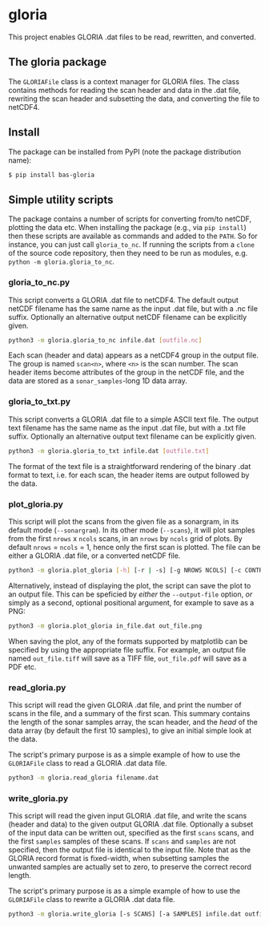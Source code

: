 # gloria

This project enables GLORIA .dat files to be read, rewritten, and converted.

## The gloria package

The `GLORIAFile` class is a context manager for GLORIA files.  The class contains methods for reading the scan header and data in the .dat file, rewriting the scan header and subsetting the data, and converting the file to netCDF4.

## Install

The package can be installed from PyPI (note the package distribution name):

```bash
$ pip install bas-gloria
```

## Simple utility scripts

The package contains a number of scripts for converting from/to netCDF, plotting the data etc.  When installing the package (e.g., via `pip install`) then these scripts are available as commands and added to the `PATH`.  So for instance, you can just call `gloria_to_nc`.  If running the scripts from a `clone` of the source code repository, then they need to be run as modules, e.g. `python -m gloria.gloria_to_nc`.

### gloria_to_nc.py

This script converts a GLORIA .dat file to netCDF4.  The default output netCDF filename has the same name as the input .dat file, but with a .nc file suffix.  Optionally an alternative output netCDF filename can be explicitly given.

```bash
python3 -m gloria.gloria_to_nc infile.dat [outfile.nc]
```

Each scan (header and data) appears as a netCDF4 group in the output file.  The group is named `scan<n>`, where `<n>` is the scan number.  The scan header items become attributes of the group in the netCDF file, and the data are stored as a `sonar_samples`-long 1D data array.

### gloria_to_txt.py

This script converts a GLORIA .dat file to a simple ASCII text file.  The output text filename has the same name as the input .dat file, but with a .txt file suffix.  Optionally an alternative output text filename can be explicitly given.

```bash
python3 -m gloria.gloria_to_txt infile.dat [outfile.txt]
```

The format of the text file is a straightforward rendering of the binary .dat format to text, i.e. for each scan, the header items are output followed by the data.

### plot_gloria.py

This script will plot the scans from the given file as a sonargram, in its default mode (`--sonargram`).  In its other mode (`--scans`), it will plot samples from the first `nrows` x `ncols` scans, in an `nrows` by `ncols` grid of plots.  By default `nrows` = `ncols` = 1, hence only the first scan is plotted.  The file can be either a GLORIA .dat file, or a converted netCDF file.

```bash
python3 -m gloria.plot_gloria [-h] [-r | -s] [-g NROWS NCOLS] [-c CONTRAST] [-m CMAP] [-o out_file.{png,tiff,pdf}] in_file.{dat,nc} [out_file.{png,tiff,pdf}]
```

Alternatively, instead of displaying the plot, the script can save the plot to an output file.  This can be speficied by *either* the `--output-file` option, *or* simply as a second, optional positional argument, for example to save as a PNG:

```bash
python3 -m gloria.plot_gloria in_file.dat out_file.png
```

When saving the plot, any of the formats supported by matplotlib can be specified by using the appropriate file suffix.  For example, an output file named `out_file.tiff` will save as a TIFF file, `out_file.pdf` will save as a PDF etc.

### read_gloria.py

This script will read the given GLORIA .dat file, and print the number of scans in the file, and a summary of the first scan.  This summary contains the length of the sonar samples array, the scan header, and the *head* of the data array (by default the first 10 samples), to give an initial simple look at the data.

The script's primary purpose is as a simple example of how to use the `GLORIAFile` class to read a GLORIA .dat data file.

```bash
python3 -m gloria.read_gloria filename.dat
```

### write_gloria.py

This script will read the given input GLORIA .dat file, and write the scans (header and data) to the given output GLORIA .dat file.  Optionally a subset of the input data can be written out, specified as the first `scans` scans, and the first `samples` samples of these scans.  If `scans` and `samples` are not specified, then the output file is identical to the input file.  Note that as the GLORIA record format is fixed-width, when subsetting samples the unwanted samples are actually set to zero, to preserve the correct record length.

The script's primary purpose is as a simple example of how to use the `GLORIAFile` class to rewrite a GLORIA .dat data file.

```bash
python3 -m gloria.write_gloria [-s SCANS] [-a SAMPLES] infile.dat outfile.dat
```

